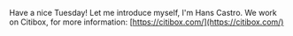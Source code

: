 Have a nice Tuesday! Let me introduce myself, I'm Hans Castro. We work on Citibox, for more information: [https://citibox.com/](https://citibox.com/)
